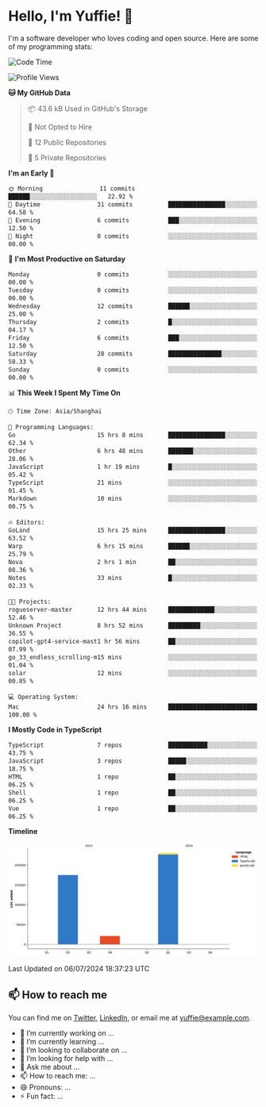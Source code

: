 
# Hello, I'm Yuffie! 👋

I'm a software developer who loves coding and open source. Here are some of my programming stats:

<!--START_SECTION:waka-->
![Code Time](http://img.shields.io/badge/Code%20Time-449%20hrs%2052%20mins-blue)

![Profile Views](http://img.shields.io/badge/Profile%20Views-0-blue)

**🐱 My GitHub Data** 

> 📦 43.6 kB Used in GitHub's Storage 
 > 
> 🚫 Not Opted to Hire
 > 
> 📜 12 Public Repositories 
 > 
> 🔑 5 Private Repositories 
 > 
**I'm an Early 🐤** 

```text
🌞 Morning                11 commits          ██████░░░░░░░░░░░░░░░░░░░   22.92 % 
🌆 Daytime                31 commits          ████████████████░░░░░░░░░   64.58 % 
🌃 Evening                6 commits           ███░░░░░░░░░░░░░░░░░░░░░░   12.50 % 
🌙 Night                  0 commits           ░░░░░░░░░░░░░░░░░░░░░░░░░   00.00 % 
```
📅 **I'm Most Productive on Saturday** 

```text
Monday                   0 commits           ░░░░░░░░░░░░░░░░░░░░░░░░░   00.00 % 
Tuesday                  0 commits           ░░░░░░░░░░░░░░░░░░░░░░░░░   00.00 % 
Wednesday                12 commits          ██████░░░░░░░░░░░░░░░░░░░   25.00 % 
Thursday                 2 commits           █░░░░░░░░░░░░░░░░░░░░░░░░   04.17 % 
Friday                   6 commits           ███░░░░░░░░░░░░░░░░░░░░░░   12.50 % 
Saturday                 28 commits          ███████████████░░░░░░░░░░   58.33 % 
Sunday                   0 commits           ░░░░░░░░░░░░░░░░░░░░░░░░░   00.00 % 
```


📊 **This Week I Spent My Time On** 

```text
🕑︎ Time Zone: Asia/Shanghai

💬 Programming Languages: 
Go                       15 hrs 8 mins       ████████████████░░░░░░░░░   62.34 % 
Other                    6 hrs 48 mins       ███████░░░░░░░░░░░░░░░░░░   28.06 % 
JavaScript               1 hr 19 mins        █░░░░░░░░░░░░░░░░░░░░░░░░   05.42 % 
TypeScript               21 mins             ░░░░░░░░░░░░░░░░░░░░░░░░░   01.45 % 
Markdown                 10 mins             ░░░░░░░░░░░░░░░░░░░░░░░░░   00.75 % 

🔥 Editors: 
GoLand                   15 hrs 25 mins      ████████████████░░░░░░░░░   63.52 % 
Warp                     6 hrs 15 mins       ██████░░░░░░░░░░░░░░░░░░░   25.79 % 
Nova                     2 hrs 1 min         ██░░░░░░░░░░░░░░░░░░░░░░░   08.36 % 
Notes                    33 mins             █░░░░░░░░░░░░░░░░░░░░░░░░   02.33 % 

🐱‍💻 Projects: 
rogueserver-master       12 hrs 44 mins      █████████████░░░░░░░░░░░░   52.46 % 
Unknown Project          8 hrs 52 mins       █████████░░░░░░░░░░░░░░░░   36.55 % 
copilot-gpt4-service-mast1 hr 56 mins        ██░░░░░░░░░░░░░░░░░░░░░░░   07.99 % 
go_33_endless_scrolling-m15 mins             ░░░░░░░░░░░░░░░░░░░░░░░░░   01.04 % 
solar                    12 mins             ░░░░░░░░░░░░░░░░░░░░░░░░░   00.85 % 

💻 Operating System: 
Mac                      24 hrs 16 mins      █████████████████████████   100.00 % 
```

**I Mostly Code in TypeScript** 

```text
TypeScript               7 repos             ███████████░░░░░░░░░░░░░░   43.75 % 
JavaScript               3 repos             █████░░░░░░░░░░░░░░░░░░░░   18.75 % 
HTML                     1 repo              ██░░░░░░░░░░░░░░░░░░░░░░░   06.25 % 
Shell                    1 repo              ██░░░░░░░░░░░░░░░░░░░░░░░   06.25 % 
Vue                      1 repo              ██░░░░░░░░░░░░░░░░░░░░░░░   06.25 % 
```



**Timeline**

![Lines of Code chart](https://raw.githubusercontent.com/macoswk/macoswk/main/assets/bar_graph.png)


 Last Updated on 06/07/2024 18:37:23 UTC
<!--END_SECTION:waka-->

## 📫 How to reach me

You can find me on [Twitter](https://twitter.com/Yuffie), [LinkedIn](https://www.linkedin.com/in/Yuffie/), or email me at yuffie@example.com.

- 🔭 I’m currently working on ...
- 🌱 I’m currently learning ...
- 👯 I’m looking to collaborate on ...
- 🤔 I’m looking for help with ...
- 💬 Ask me about ...
- 📫 How to reach me: ...
- 😄 Pronouns: ...
- ⚡ Fun fact: ...
